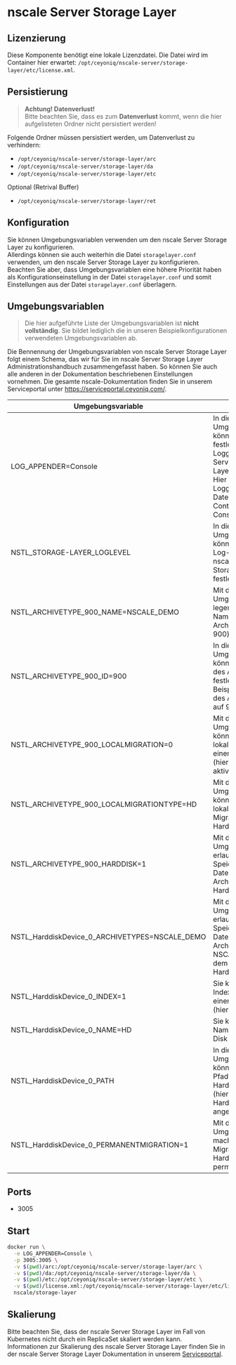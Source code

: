 # nscale Server Storage Layer

## Lizenzierung

Diese Komponente benötigt eine lokale Lizenzdatei.
Die Datei wird im Container hier erwartet: `/opt/ceyoniq/nscale-server/storage-layer/etc/license.xml`.

## Persistierung

> **Achtung! Datenverlust!**  
> Bitte beachten Sie, dass es zum **Datenverlust** kommt, wenn die hier aufgelisteten Ordner nicht persistiert werden!

Folgende Ordner müssen persistiert werden, um Datenverlust zu verhindern:

* `/opt/ceyoniq/nscale-server/storage-layer/arc`
* `/opt/ceyoniq/nscale-server/storage-layer/da`
* `/opt/ceyoniq/nscale-server/storage-layer/etc`

Optional (Retrival Buffer)

* `/opt/ceyoniq/nscale-server/storage-layer/ret`

## Konfiguration

Sie können Umgebungsvariablen verwenden um den nscale Server Storage Layer zu konfigurieren.  
Allerdings können sie auch weiterhin die Datei `storagelayer.conf` verwenden, um den nscale Server Storage Layer zu konfigurieren.  
Beachten Sie aber, dass Umgebungsvariablen eine höhere Priorität haben als Konfigurationseinstellung in der Datei `storagelayer.conf`
und somit Einstellungen aus der Datei  `storagelayer.conf` überlagern.

## Umgebungsvariablen

>Die hier aufgeführte Liste der Umgebungsvariablen ist **nicht vollständig**.
Sie bildet lediglich die in unseren Beispielkonfigurationen verwendeten Umgebungsvariablen ab.

Die Bennennung der Umgebungsvariablen von nscale Server Storage Layer folgt einem Schema, das wir für Sie im nscale Server Storage Layer Administrationshandbuch zusammengefasst haben.
So können Sie auch alle anderen in der Dokumentation beschriebenen Einstellungen vornehmen.
Die gesamte nscale-Dokumentation finden Sie in unserem Serviceportal unter <https://serviceportal.ceyoniq.com/>.

|Umgebungsvariable | Effekt |
|---|---|
|LOG_APPENDER=Console |In dieser Umgebungsvariable können Sie festlegen, wo das Logging des nscale Server Storage Layers stattfindet. Hier erfolgt das Logging statt in Dateien im Container auf der Console. |
|NSTL_STORAGE-LAYER_LOGLEVEL | In dieser Umgebungsvariable können Sie das Log-Level von nscale Server Storage Layer festlegen. |
|NSTL_ARCHIVETYPE_900_NAME=NSCALE_DEMO | Mit dieser Umgebungsvariable legen Sie den Namen eines Archivtyps (hier 900) fest. |
|NSTL_ARCHIVETYPE_900_ID=900 | In dieser Umgebungsvariable können Sie die ID des Archivtyps festlegen. Im Beispiel wird die ID des Archivtyp 900 auf 900 gesetzt. |
|NSTL_ARCHIVETYPE_900_LOCALMIGRATION=0 | Mit dieser Umgebungsvariable können Sie die lokale Migration für einen Archivtyp (hier 900) aktivieren. |
|NSTL_ARCHIVETYPE_900_LOCALMIGRATIONTYPE=HD | Mit dieser Umgebungsvariable können Sie den lokalen Migrationstyp auf Harddisk setzen. |
|NSTL_ARCHIVETYPE_900_HARDDISK=1 | Mit dieser Umgebungsvariable erlauben Sie die Speicherung von Dateien dieses Archivtyps auf Harddisks. |
|NSTL_HarddiskDevice_0_ARCHIVETYPES=NSCALE_DEMO | Mit dieser Umgebungsvariable erlauben Sie die Speicherung von Dateien des Archivtyps NSCALE_DEMO auf dem Harddiskdevice 0. |
|NSTL_HarddiskDevice_0_INDEX=1 | Sie können die Index Nummer einer Hard Disk (hier 0) festlegen. |
|NSTL_HarddiskDevice_0_NAME=HD | Sie können den Namen einer Hard Disk festlegen. |
|NSTL_HarddiskDevice_0_PATH | In dieser Umgebungsvariable können Sie den Pfad zu einem Harddiskdevice (hier Harddiskdevice 0) angeben. |
|NSTL_HarddiskDevice_0_PERMANENTMIGRATION=1 | Mit dieser Umgebungsvariable machen Sie die Migration auf ein Harddiskdevice permanent. |

## Ports

* 3005

## Start

```bash
docker run \
  -e LOG_APPENDER=Console \
  -p 3005:3005 \
  -v $(pwd)/arc:/opt/ceyoniq/nscale-server/storage-layer/arc \
  -v $(pwd)/da:/opt/ceyoniq/nscale-server/storage-layer/da \
  -v $(pwd)/etc:/opt/ceyoniq/nscale-server/storage-layer/etc \
  -v $(pwd)/license.xml:/opt/ceyoniq/nscale-server/storage-layer/etc/license.xml \
  nscale/storage-layer
```

## Skalierung

Bitte beachten Sie, dass der nscale Server Storage Layer im Fall von Kubernetes nicht durch ein ReplicaSet skaliert werden kann.  
Informationen zur Skalierung des nscale Server Storage Layer finden Sie in der nscale Server Storage Layer Dokumentation in unserem [Serviceportal](<https://serviceportal.ceyoniq.com/>).
